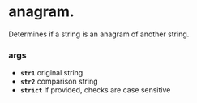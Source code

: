 # anagram.

Determines if a string is an anagram of another string.

### args

- **`str1`** original string
- **`str2`** comparison string
- **`strict`** if provided, checks are case sensitive
